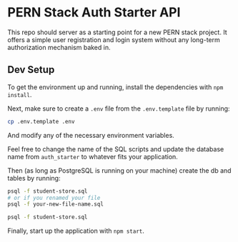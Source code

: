 # PERN Stack Auth Starter API

This repo should server as a starting point for a new PERN stack project. It offers a simple user registration and login system without any long-term authorization mechanism baked in.

## Dev Setup

To get the environment up and running, install the dependencies with `npm install`.

Next, make sure to create a `.env` file from the `.env.template` file by running:

```bash
cp .env.template .env
```

And modify any of the necessary environment variables.

Feel free to change the name of the SQL scripts and update the database name from `auth_starter` to whatever fits your application.

Then (as long as PostgreSQL is running on your machine) create the db and tables by running:

```bash
psql -f student-store.sql
# or if you renamed your file
psql -f your-new-file-name.sql
```

```bash
psql -f student-store.sql
```
Finally, start up the application with `npm start`.
